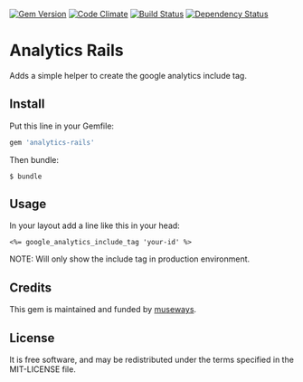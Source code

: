 [![Gem Version](https://badge.fury.io/rb/analytics-rails.svg)](http://badge.fury.io/rb/analytics-rails) [![Code Climate](https://codeclimate.com/github/museways/analytics-rails/badges/gpa.svg)](https://codeclimate.com/github/museways/analytics-rails) [![Build Status](https://travis-ci.org/museways/analytics-rails.svg?branch=master)](https://travis-ci.org/museways/analytics-rails) [![Dependency Status](https://gemnasium.com/museways/analytics-rails.svg)](https://gemnasium.com/museways/analytics-rails)

# Analytics Rails

Adds a simple helper to create the google analytics include tag.

## Install

Put this line in your Gemfile:
```ruby
gem 'analytics-rails'
```

Then bundle:
```
$ bundle
```

## Usage

In your layout add a line like this in your head:
```erb
<%= google_analytics_include_tag 'your-id' %>
```

NOTE: Will only show the include tag in production environment.

## Credits

This gem is maintained and funded by [museways](http://museways.com).

## License

It is free software, and may be redistributed under the terms specified in the MIT-LICENSE file.
